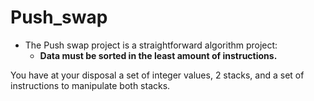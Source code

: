 # Push_swap

* The Push swap project is a straightforward algorithm project:
  * **Data must be sorted in the least amount of instructions.**

You have at your disposal a set of integer values, 2 stacks, and a set of instructions to manipulate both stacks.
